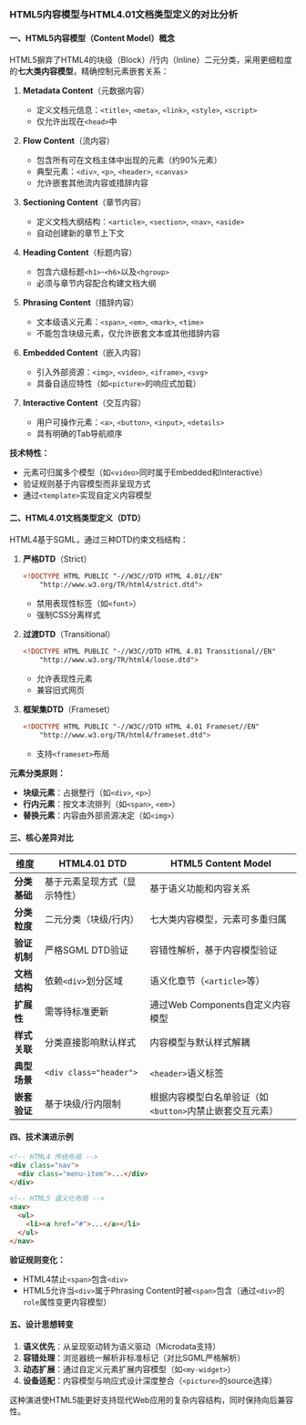 ### HTML5内容模型与HTML4.01文档类型定义的对比分析

#### 一、HTML5内容模型（Content Model）概念
HTML5摒弃了HTML4的块级（Block）/行内（Inline）二元分类，采用更细粒度的**七大类内容模型**，精确控制元素嵌套关系：

1. **Metadata Content**（元数据内容）
   - 定义文档元信息：`<title>`, `<meta>`, `<link>`, `<style>`, `<script>`
   - 仅允许出现在`<head>`中

2. **Flow Content**（流内容）
   - 包含所有可在文档主体中出现的元素（约90%元素）
   - 典型元素：`<div>`, `<p>`, `<header>`, `<canvas>`
   - 允许嵌套其他流内容或措辞内容

3. **Sectioning Content**（章节内容）
   - 定义文档大纲结构：`<article>`, `<section>`, `<nav>`, `<aside>`
   - 自动创建新的章节上下文

4. **Heading Content**（标题内容）
   - 包含六级标题`<h1>`-`<h6>`以及`<hgroup>`
   - 必须与章节内容配合构建文档大纲

5. **Phrasing Content**（措辞内容）
   - 文本级语义元素：`<span>`, `<em>`, `<mark>`, `<time>`
   - 不能包含块级元素，仅允许嵌套文本或其他措辞内容

6. **Embedded Content**（嵌入内容）
   - 引入外部资源：`<img>`, `<video>`, `<iframe>`, `<svg>`
   - 具备自适应特性（如`<picture>`的响应式加载）

7. **Interactive Content**（交互内容）
   - 用户可操作元素：`<a>`, `<button>`, `<input>`, `<details>`
   - 具有明确的Tab导航顺序

**技术特性：**
- 元素可归属多个模型（如`<video>`同时属于Embedded和Interactive）
- 验证规则基于内容模型而非呈现方式
- 通过`<template>`实现自定义内容模型

#### 二、HTML4.01文档类型定义（DTD）
HTML4基于SGML，通过三种DTD约束文档结构：

1. **严格DTD**（Strict）
   ```html
   <!DOCTYPE HTML PUBLIC "-//W3C//DTD HTML 4.01//EN" 
       "http://www.w3.org/TR/html4/strict.dtd">
   ```
   - 禁用表现性标签（如`<font>`）
   - 强制CSS分离样式

2. **过渡DTD**（Transitional）
   ```html
   <!DOCTYPE HTML PUBLIC "-//W3C//DTD HTML 4.01 Transitional//EN" 
       "http://www.w3.org/TR/html4/loose.dtd">
   ```
   - 允许表现性元素
   - 兼容旧式网页

3. **框架集DTD**（Frameset）
   ```html
   <!DOCTYPE HTML PUBLIC "-//W3C//DTD HTML 4.01 Frameset//EN" 
       "http://www.w3.org/TR/html4/frameset.dtd">
   ```
   - 支持`<frameset>`布局

**元素分类原则：**
- **块级元素**：占据整行（如`<div>`, `<p>`）
- **行内元素**：按文本流排列（如`<span>`, `<em>`）
- **替换元素**：内容由外部资源决定（如`<img>`）

#### 三、核心差异对比

| 维度                | HTML4.01 DTD                     | HTML5 Content Model               |
|---------------------|----------------------------------|-----------------------------------|
| **分类基础**         | 基于元素呈现方式（显示特性）       | 基于语义功能和内容关系             |
| **分类粒度**         | 二元分类（块级/行内）             | 七大类内容模型，元素可多重归属      |
| **验证机制**         | 严格SGML DTD验证                 | 容错性解析，基于内容模型验证        |
| **文档结构**         | 依赖`<div>`划分区域               | 语义化章节（`<article>`等）        |
| **扩展性**           | 需等待标准更新                   | 通过Web Components自定义内容模型   |
| **样式关联**         | 分类直接影响默认样式             | 内容模型与默认样式解耦              |
| **典型场景**         | `<div class="header">`          | `<header>`语义标签                 |
| **嵌套验证**         | 基于块级/行内限制                | 根据内容模型白名单验证（如`<button>`内禁止嵌套交互元素） |

#### 四、技术演进示例
```html
<!-- HTML4 传统布局 -->
<div class="nav">
  <div class="menu-item">...</div>
</div>

<!-- HTML5 语义化布局 -->
<nav>
  <ul>
    <li><a href="#">...</a></li>
  </ul>
</nav>
```

**验证规则变化：**
- HTML4禁止`<span>`包含`<div>`
- HTML5允许当`<div>`属于Phrasing Content时被`<span>`包含（通过`<div>`的`role`属性变更内容模型）

#### 五、设计思想转变
1. **语义优先**：从呈现驱动转为语义驱动（Microdata支持）
2. **容错处理**：浏览器统一解析非标准标记（对比SGML严格解析）
3. **动态扩展**：通过自定义元素扩展内容模型（如`<my-widget>`）
4. **设备适配**：内容模型与响应式设计深度整合（`<picture>`的source选择）

这种演进使HTML5能更好支持现代Web应用的复杂内容结构，同时保持向后兼容性。